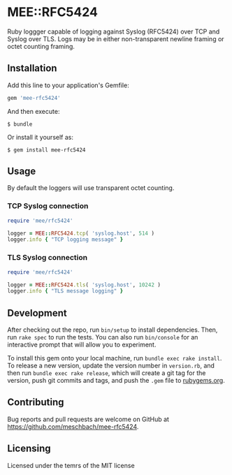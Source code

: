 # MEE::RFC5424

Ruby loggger capable of logging against Syslog (RFC5424) over TCP and Syslog over TLS.  Logs may be in either non-transparent newline framing or octet counting framing.

## Installation

Add this line to your application's Gemfile:

```ruby
gem 'mee-rfc5424'
```

And then execute:

    $ bundle

Or install it yourself as:

    $ gem install mee-rfc5424

## Usage

By default the loggers will use transparent octet counting.

### TCP Syslog connection

```ruby
require 'mee/rfc5424'

logger = MEE::RFC5424.tcp( 'syslog.host', 514 )
logger.info { "TCP logging message" }
```

### TLS Syslog connection

```ruby
require 'mee/rfc5424'

logger = MEE::RFC5424.tls( 'syslog.host', 10242 )
logger.info { "TLS message logging" }
```

## Development

After checking out the repo, run `bin/setup` to install dependencies. Then, run `rake spec` to run the tests. You can also run `bin/console` for an interactive prompt that will allow you to experiment.

To install this gem onto your local machine, run `bundle exec rake install`. To release a new version, update the version number in `version.rb`, and then run `bundle exec rake release`, which will create a git tag for the version, push git commits and tags, and push the `.gem` file to [rubygems.org](https://rubygems.org).

## Contributing

Bug reports and pull requests are welcome on GitHub at https://github.com/meschbach/mee-rfc5424.

## Licensing

Licensed under the temrs of the MIT license
